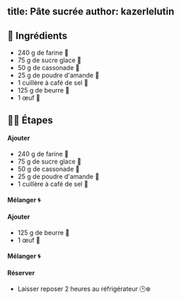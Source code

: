 title: Pâte sucrée
author: kazerlelutin
---

## 📝 Ingrédients

- 240 g de farine 🌾
- 75 g de sucre glace 🍚
- 50 g de cassonade 🍬
- 25 g de poudre d'amande 🌰
- 1 cuillère à café de sel 🧂
- 125 g de beurre 🧈
- 1 œuf 🥚

## 👩‍🍳 Étapes

#### Ajouter
- 240 g de farine 🌾
- 75 g de sucre glace 🍚
- 50 g de cassonade 🍬
- 25 g de poudre d'amande 🌰
- 1 cuillère à café de sel 🧂

#### Mélanger 🌀

#### Ajouter
- 125 g de beurre 🧈
- 1 œuf 🥚

#### Mélanger 🌀

#### Réserver
- Laisser reposer 2 heures au réfrigérateur 🕒❄️